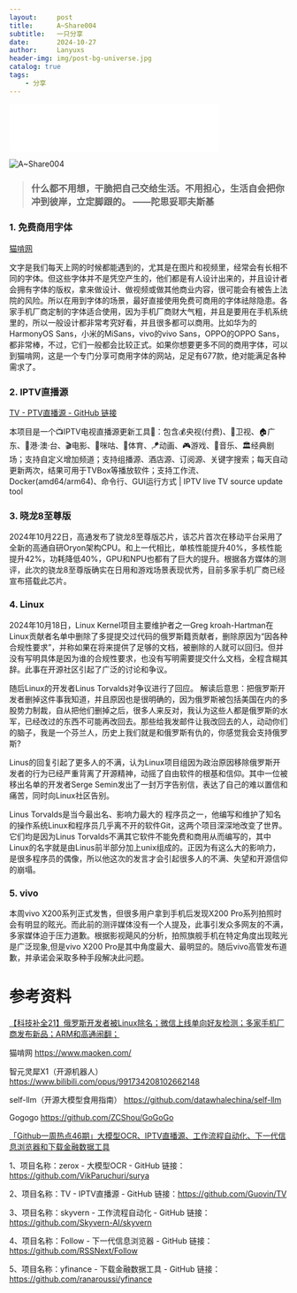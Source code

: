 ```yaml
---
layout:     post
title:      A~Share004
subtitle:   一只分享
date:       2024-10-27
author:     Lanyuxs
header-img: img/post-bg-universe.jpg
catalog: true
tags:
    - 分享
---
```


<iframe frameborder="no" border="0" marginwidth="0" marginheight="0" width=380 height=86 src="//music.163.com/outchain/player?type=2&id=1813238283&auto=0&height=66"></iframe>

![A~Share004](https://p.ipic.vip/go0jgj.webp)

> ### 什么都不用想，干脆把自己交给生活。不用担心，生活自会把你冲到彼岸，立定脚跟的。 ——陀思妥耶夫斯基


### 1. 免费商用字体

[猫啃​网](https://www.maoken.com/)

文字是我们每天上网的时候都能遇到的，尤其是在图片和视频里，经常会有长相不同的字体。但这些字体并不是凭空产生的，他们都是有人设计出来的，并且设计者会拥有字体的版权，拿来做设计、做视频或做其他商业内容，很可能会有被告上法院的风险。所以在用到字体的场景，最好直接使用免费可商用的字体祛除隐患。各家手机厂商定制的字体适合使用，因为手机厂商财大气粗，并且是要用在手机系统里的，所以一般设计都非常考究好看，并且很多都可以商用。比如华为的HarmonyOS Sans，小米的MiSans，vivo的vivo Sans，OPPO的OPPO Sans，都非常棒，不过，它们一般都会比较正式。如果你想要更多不同的商用字体，可以到猫啃网，这是一个专门分享可商用字体的网站，足足有677款，绝对能满足各种需求了。

### 2. IPTV直播源

[TV - PTV直播源 - GitHub 链接](https://github.com/Guovin/TV)

本项目是一个📺IPTV电视直播源更新工具🚀：包含💰央视(付费)、📡卫视、🏠广东、🌊港·澳·台、🎬电影、🎥咪咕、🏀体育、🪁动画、🎮游戏、🎵音乐、🏛经典剧场；支持自定义增加频道；支持组播源、酒店源、订阅源、关键字搜索；每天自动更新两次，结果可用于TVBox等播放软件；支持工作流、Docker(amd64/arm64)、命令行、GUI运行方式 | IPTV live TV source update tool

### 3. 晓龙8至尊版

2024年10月22日，高通发布了骁龙8至尊版芯片，该芯片首次在移动平台采用了全新的高通自研Oryon架构CPU。和上一代相比，单核性能提升40%，多核性能提升42%，功耗降低40%，GPU和NPU也都有了巨大的提升。根据各方媒体的测评，此次的骁龙8至尊版确实在日用和游戏场景表现优秀，目前多家手机厂商已经宣布搭载此芯片。

### 4. Linux

2024年10月18日，Linux Kernel项目主要维护者之一Greg kroah-Hartman在Linux贡献者名单中删除了多提提交过代码的俄罗斯籍贡献者，删除原因为“因各种合规性要求”，并称如果在将来提供了足够的文档，被删除的人就可以回归。但并没有写明具体是因为谁的合规性要求，也没有写明需要提交什么文档，全程含糊其辞。此事在开源社区引起了广泛的讨论和争议。

随后Linux的开发者Linus Torvalds对争议进行了回应。 解读后意思：把俄罗斯开发者删掉这件事我知道，并且原因也是很明确的，因为俄罗斯被包括美国在内的多股势力制裁，自从把他们删掉之后，很多人来反对，我认为这些人都是俄罗斯的水军，已经改过的东西不可能再改回去。那些给我发邮件让我改回去的人，动动你们的脑子，我是一个芬兰人，历史上我们就是和俄罗斯有仇的，你感觉我会支持俄罗斯?

Linus的回复引起了更多人的不满，认为Linux项目组因为政治原因移除俄罗斯开发者的行为已经严重背离了开源精神，动摇了自由软件的根基和信仰。其中一位被移出名单的开发者Serge Semin发出了一封万字告别信，表达了自己的难以置信和痛苦，同时向Linux社区告别。

Linus Torvalds是当今最出名、影响力最大的 程序员之一，他编写和维护了知名的操作系统Linux和程序员几乎离不开的软件Git，这两个项目深深地改变了世界。它们均是因为Linus Torvalds不满其它软件不能免费和商用从而编写的，其中Linux的名字就是由Linus前半部分加上unix组成的。正因为有这么大的影响力，是很多程序员的偶像，所以他这次的发言才会引起很多人的不满、失望和开源信仰的崩塌。


### 5. vivo

本周vivo X200系列正式发售，但很多用户拿到手机后发现X200 Pro系列拍照时会有明显的眩光。而此前的测评媒体没有一个人提及，此事引发众多网友的不满，多家媒体迫于压力道歉。根据影视飓风的分析，拍照旗舰手机在特定角度出现眩光是广泛现象,但是vivo X200 Pro是其中角度最大、最明显的。随后vivo高管发布道歉，并承诺会采取多种手段解决此问题。

# 参考资料

[【科技补全21】俄罗斯开发者被Linux除名；微信上线单向好友检测；多家手机厂商发布新品；ARM和高通闹翻；](https://b23.tv/sCuq1ZM) 

猫啃​网
https://www.maoken.com/

智元​灵犀X​1（开源机器人）
https://www.bilibili.com/opus/991734208102662148

self-llm（开源大模型食用指南）
https://github.com/datawhalechina/self-llm

Gogogo
https://github.com/ZCShou/GoGoGo ​


[「Github一周热点46期」大模型OCR、IPTV直播源、工作流程自动化、下一代信息浏览器和下载金融数据工具](https://b23.tv/vgoFzMg)

1、项目名称：zerox - 大模型OCR - GitHub 链接：https://github.com/VikParuchuri/surya

2、项目名称：TV - IPTV直播源 - GitHub 链接：https://github.com/Guovin/TV

3、项目名称：skyvern - 工作流程自动化 - GitHub 链接：https://github.com/Skyvern-AI/skyvern

4、项目名称：Follow - 下一代信息浏览器 - GitHub 链接：https://github.com/RSSNext/Follow

5、项目名称：yfinance - 下载金融数据工具 - GitHub 链接：https://github.com/ranaroussi/yfinance




